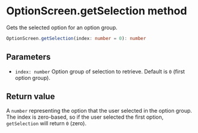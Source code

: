 # OptionScreen.getSelection method

Gets the selected option for an option group.

```typescript
OptionScreen.getSelection(index: number = 0): number
```

## Parameters

- `index: number` Option group of selection to retrieve. Default is `0` (first option group).

## Return value

A `number` representing the option that the user selected in the option group. The index is zero-based, so if the user selected the first option, `getSelection` will return `0` (zero).